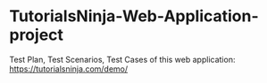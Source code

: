 # TutorialsNinja-Web-Application-project
Test Plan, Test Scenarios, Test Cases of this web application: https://tutorialsninja.com/demo/
